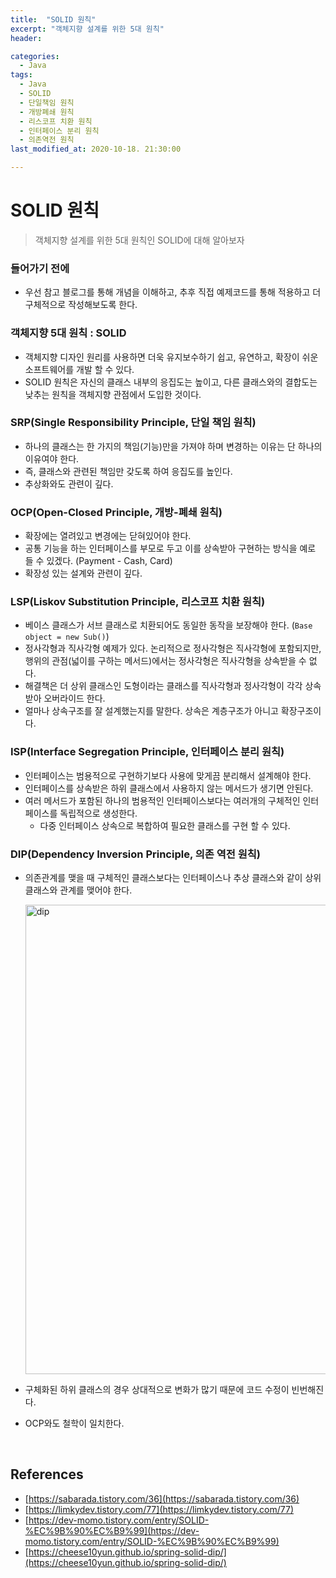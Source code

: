```yaml
---
title:  "SOLID 원칙"
excerpt: "객체지향 설계를 위한 5대 원칙"
header:

categories:
  - Java
tags:
  - Java
  - SOLID
  - 단일책임 원칙
  - 개방폐쇄 원칙
  - 리스코프 치환 원칙
  - 인터페이스 분리 원칙
  - 의존역전 원칙
last_modified_at: 2020-10-18. 21:30:00

---
```


# SOLID 원칙

>객체지향 설계를 위한 5대 원칙인 SOLID에 대해 알아보자

### 들어가기 전에

- 우선 참고 블로그를 통해 개념을 이해하고, 추후 직접 예제코드를 통해 적용하고 더 구체적으로 작성해보도록 한다.



### 객체지향 5대 원칙 : SOLID

- 객체지향 디자인 원리를 사용하면 더욱 유지보수하기 쉽고, 유연하고, 확장이 쉬운 소프트웨어를 개발 할 수 있다.
- SOLID 원칙은 자신의 클래스 내부의 응집도는 높이고, 다른 클래스와의 결합도는 낮추는 원칙을 객체지향 관점에서 도입한 것이다.



### SRP(Single Responsibility Principle, 단일 책임 원칙)

- 하나의 클래스는 한 가지의 책임(기능)만을 가져야 하며 변경하는 이유는 단 하나의 이유여야 한다.
- 즉, 클래스와 관련된 책임만 갖도록 하여 응집도를 높인다.
- 추상화와도 관련이 깊다.



### OCP(Open-Closed Principle, 개방-폐쇄 원칙)

- 확장에는 열려있고 변경에는 닫혀있어야 한다.
- 공통 기능을 하는 인터페이스를 부모로 두고 이를 상속받아 구현하는 방식을 예로 들 수 있겠다. (Payment - Cash, Card)
- 확장성 있는 설계와 관련이 깊다.



### LSP(Liskov Substitution Principle, 리스코프 치환 원칙)

- 베이스 클래스가 서브 클래스로 치환되어도 동일한 동작을 보장해야 한다. (`Base object = new Sub()`)
- 정사각형과 직사각형 예제가 있다. 논리적으로 정사각형은 직사각형에 포함되지만, 행위의 관점(넓이를 구하는 메서드)에서는 정사각형은 직사각형을 상속받을 수 없다.
- 해결책은 더 상위 클래스인 도형이라는 클래스를 직사각형과 정사각형이 각각 상속받아 오버라이드 한다.
- 얼마나 상속구조를 잘 설계했는지를 말한다. 상속은 계층구조가 아니고 확장구조이다.



### ISP(Interface Segregation Principle, 인터페이스 분리 원칙)

- 인터페이스는 범용적으로 구현하기보다 사용에 맞게끔 분리해서 설계해야 한다.
- 인터페이스를 상속받은 하위 클래스에서 사용하지 않는 메서드가 생기면 안된다.
- 여러 메서드가 포함된 하나의 범용적인 인터페이스보다는 여러개의 구체적인 인터페이스를 독립적으로 생성한다.
  - 다중 인터페이스 상속으로 복합하여 필요한 클래스를 구현 할 수 있다.



### DIP(Dependency Inversion Principle, 의존 역전 원칙)

- 의존관계를 맺을 때 구체적인 클래스보다는 인터페이스나 추상 클래스와 같이 상위 클래스와 관계를 맺어야 한다.

  <img width="751" alt="dip" src="https://user-images.githubusercontent.com/58318041/96367785-e5977700-118a-11eb-93db-f3b654a24532.png">

- 구체화된 하위 클래스의 경우 상대적으로 변화가 많기 때문에 코드 수정이 빈번해진다.

- OCP와도 철학이 일치한다.



<br>

## References

- [https://sabarada.tistory.com/36](https://sabarada.tistory.com/36)
- [https://limkydev.tistory.com/77](https://limkydev.tistory.com/77)
- [https://dev-momo.tistory.com/entry/SOLID-%EC%9B%90%EC%B9%99](https://dev-momo.tistory.com/entry/SOLID-%EC%9B%90%EC%B9%99)
- [https://cheese10yun.github.io/spring-solid-dip/](https://cheese10yun.github.io/spring-solid-dip/)

